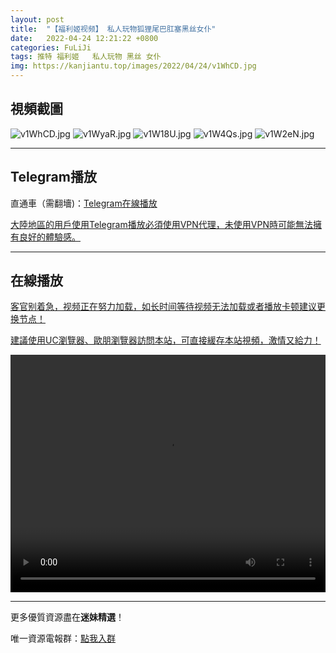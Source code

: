 ```yaml
---
layout: post
title:  "【福利姬视频】 私人玩物狐狸尾巴肛塞黑丝女仆"
date:   2022-04-24 12:21:22 +0800
categories: FuLiJi
tags: 推特 福利姬   私人玩物 黑丝 女仆
img: https://kanjiantu.top/images/2022/04/24/v1WhCD.jpg
---
```



## 視頻截圖

![v1WhCD.jpg](https://kanjiantu.top/images/2022/04/24/v1WhCD.jpg)
![v1WyaR.jpg](https://kanjiantu.top/images/2022/04/24/v1WyaR.jpg)
![v1W18U.jpg](https://kanjiantu.top/images/2022/04/24/v1W18U.jpg)
![v1W4Qs.jpg](https://kanjiantu.top/images/2022/04/24/v1W4Qs.jpg)
![v1W2eN.jpg](https://kanjiantu.top/images/2022/04/24/v1W2eN.jpg)

* * *
## Telegram播放

直通車（需翻墻)：[Telegram在線播放](https://t.me/mimeijingxuan/822)


<u>大陸地區的用戶使用Telegram播放必須使用VPN代理，未使用VPN時可能無法擁有良好的體驗感。</u> 
* * *
## 在線播放
<u>客官别着急，视频正在努力加载，如长时间等待视频无法加载或者播放卡顿建议更换节点！</u>

<u>建議使用UC瀏覽器、歐朋瀏覽器訪問本站，可直接緩存本站視頻，激情又給力！</u>
<center><video src="https://cdn.publer.io/uploads/videos/62641a12db279765b0fba374/c58ed95dfc5ffdeddcaa76a010d60fb9.mp4" width="100%" height="380px" controls="controls"></video></center>

* * *
更多優質資源盡在**迷妹精選**！

唯一資源電報群：[點我入群](https://t.me/mimeijingxuan)



